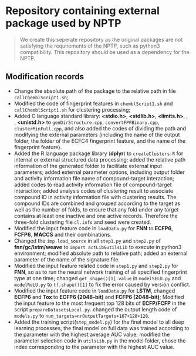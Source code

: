 # Repository containing external package used by NPTP

> We create this seperate repository as the original packages are not satisfying the requirements of the NPTP, such as python3 compatibility. This repository should be used as a dependency for the NPTP.

## Modification records

- Change the absolute path of the package to the relative path in file `callChemblScript1.sh`;
- Modified the code of fingerprint features in `chemblScript1.sh` and `callChemblScript1.sh` for clustering processing; 
- Added C language standard library: **<stdio.h>**, **<stdlib.h>**, **<limits.h>**, **<sstream>**, **<vector>**, **<unistd.h>** to `genDirStructure.cpp`, `convertFPFBinary.cpp`, `clusterMinFull.cpp`, and also added the codes of dividing the path and modifying the external parameters (including the name of the output folder, the folder of the ECFC4 fingerprint feature, and the name of the fingerprint feature).
- Added the R language package library (**dplyr**) to `createClusters.R` for internal or external structured data processing; added the relative path information of the generated folder to facilitate external input parameters; added external parameter options, including output folder and activity information file name of compound-target interaction; added codes to read activity information file of compound-target interaction; added analysis codes of clustering result to associate compound ID in activity information file with clustering results. The compound IDs are combined and grouped according to the target as well as the number of folds, to ensure that any fold under any target contains at least one inactive and one active records. Therefore the three-fold clustering file `cl.info` and seed were created.
- Modified the input feature code in `loadData.py` for **FNN** to **ECFP6**, **FCFP6**, **MACCS** and their combinations.
- Changed the `imp.load_source` in all `step1.py` and `step2.py` of **fnn/gc/lstm/weave** to `import actLib&utilsLib` to execute in python3 environment; modified absolute path to relative path; added an external parameter of the name of the signature file.
- Modified the input feature related code in `step1.py` and `step2.py` for **FNN**, so as to run the neural network training of all specified fingerprint type at one time; changed `get_shape()[1].value` in `modelSELU.py` and `modelReLU.py` to  `tf.shape()[1]` to fix the error caused by version conflict.
- Modified the input feature code in `loadData.py` for **LSTM**, changed **ECFP6** and **Tox** to **ECFP6 (2048-bit)** and **FCFP6 (2048-bit)**; Modified the input feature to the most frequent top 128 bits of **ECFP/FCFP** in the script `prepareDatasetsLocal.py`. changed the output length code of `models.py` to `num_targets=nrOutputTargets+167+128+128`.
- Added the training script(`step_model.py`) for the final model to all deep learning processes, the final model on full data was trained according to the parameter with the highest average AUC value; modified the parameter selection code in `utilsLib.py` in the model folder, chose the index corresponding to the parameter with the highest AUC value.
